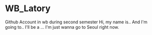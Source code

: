 # WB_Latory
Github Account in wb during second semester
Hi, my name is..
And I'm going to..
I'll be a ...
I'm just wanna go to Seoul right now.

